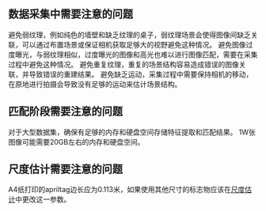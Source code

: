 ## 数据采集中需要注意的问题

避免弱纹理，例如纯色的墙壁和缺乏纹理的桌子，弱纹理场景会使得图像间缺乏关联，可以通过布置场景或保证相机获取足够大的视野避免这种情况。
避免图像过度曝光，与弱纹理相似，过度曝光的图像和高光也难以进行图像匹配，需要在采集过程中避免这种情况。
避免重复纹理，重复的场景结构容易造成错误的图像关联，并导致错误的重建结果。
避免缺乏运动，采集过程中需要保持相机的移动，在原地进行拍摄会导致没有足够的运动来估计场景结构。


## 匹配阶段需要注意的问题

对于大型数据集，确保有足够的内存和硬盘空间存储特征提取和匹配结果。
1W张图像可能需要20GB左右的内存和硬盘空间。

## 尺度估计需要注意的问题

A4纸打印的apriltag边长应为0.113米，如果使用其他尺寸的标志物应该在[尺度估计](../../src/estimate_scale.cc)中更改这一参数。
